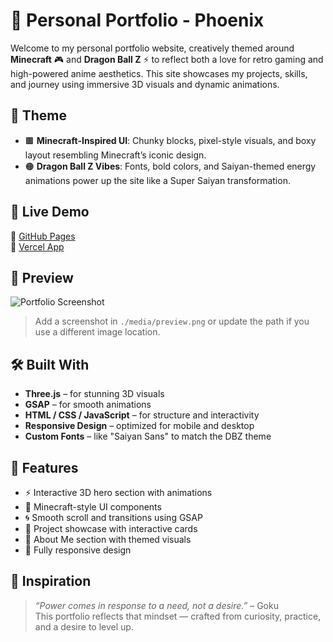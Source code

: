 # 🌟 Personal Portfolio - Phoenix

Welcome to my personal portfolio website, creatively themed around **Minecraft** 🎮 and **Dragon Ball Z** ⚡ to reflect both a love for retro gaming and high-powered anime aesthetics. This site showcases my projects, skills, and journey using immersive 3D visuals and dynamic animations.

## 🎨 Theme

- 🟫 **Minecraft-Inspired UI**: Chunky blocks, pixel-style visuals, and boxy layout resembling Minecraft’s iconic design.
- 🟠 **Dragon Ball Z Vibes**: Fonts, bold colors, and Saiyan-themed energy animations power up the site like a Super Saiyan transformation.

## 🚀 Live Demo

🔗 [GitHub Pages](https://phoenix-610.github.io/Portfolio/)  
🔗 [Vercel App](https://portfolio-cuks13gwr-phoenixs-projects-8611d26f.vercel.app/)

## 📸 Preview

<!-- Replace the path below with your actual image path or URL -->
![Portfolio Screenshot](./media/preview.png)

> Add a screenshot in `./media/preview.png` or update the path if you use a different image location.

## 🛠️ Built With

- **Three.js** – for stunning 3D visuals  
- **GSAP** – for smooth animations  
- **HTML / CSS / JavaScript** – for structure and interactivity  
- **Responsive Design** – optimized for mobile and desktop  
- **Custom Fonts** – like "Saiyan Sans" to match the DBZ theme

## 📁 Features

- ⚡ Interactive 3D hero section with animations  
- 🧊 Minecraft-style UI components  
- 🌀 Smooth scroll and transitions using GSAP  
- 📂 Project showcase with interactive cards  
- 📜 About Me section with themed visuals  
- 📱 Fully responsive design

## 🧠 Inspiration

> *“Power comes in response to a need, not a desire.”* – Goku  
> This portfolio reflects that mindset — crafted from curiosity, practice, and a desire to level up.




